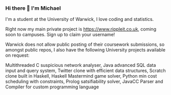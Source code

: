 ### Hi there 👋 I'm Michael

I'm a student at the University of Warwick, I love coding and statistics.

Right now my main private project is https://www.rippleit.co.uk, coming soon to campuses. Sign up to claim your username!

Warwick does not allow public posting of their coursework submissions, so amongst public repos, I also have the following University projects available on request:

Multithreaded C suspicious network analyser, Java advanced SQL data input and query system, Twitter clone with efficient data structures, Scratch clone built in Haskell, Haskell Mastermind game solver, Python min cost scheduling with constraints, Prolog satsifiability solver, JavaCC Parser and Compiler for custom programming language
